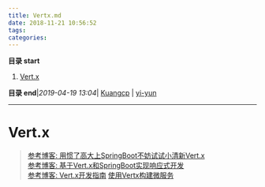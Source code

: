 ```yaml
---
title: Vertx.md
date: 2018-11-21 10:56:52
tags: 
categories: 
---
```


**目录 start**
 
1. [Vert.x](#vertx)

**目录 end**|_2019-04-19 13:04_| [Kuangcp](https://github.com/Kuangcp/Note) | [yi-yun](https://github.com/yi-yun/Memo)
****************************************
# Vert.x

> [参考博客: 用惯了高大上SpringBoot不妨试试小清新Vert.x](https://segmentfault.com/a/1190000011763020)  
[参考博客: 基于Vert.x和SpringBoot实现响应式开发](http://www.jdon.com/47806)  
[参考博客: Vert.x开发指南](http://blog.csdn.net/chszs/article/details/8949559)
[使用Vertx构建微服务](http://www.cnblogs.com/luxiaoxun/p/7693640.html)

